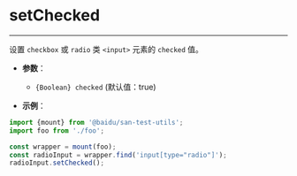 # setChecked
---

设置 `checkbox` 或 `radio` 类 `<input>` 元素的 `checked` 值。

* **参数**：

    - `{Boolean} checked` (默认值：true)

* **示例**：

```js
import {mount} from '@baidu/san-test-utils';
import foo from './foo';

const wrapper = mount(foo);
const radioInput = wrapper.find('input[type="radio"]');
radioInput.setChecked();
```
